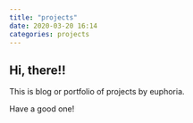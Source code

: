 ```yaml
---
title: "projects"
date: 2020-03-20 16:14
categories: projects
---
```


## Hi, there!!

This is blog or portfolio of projects by euphoria.

Have a good one!
